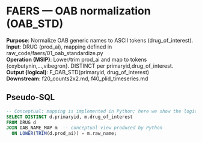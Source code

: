 # FAERS — OAB normalization (OAB_STD)

**Purpose**: Normalize OAB generic names to ASCII tokens (drug_of_interest).  
**Input**: DRUG (prod_ai), mapping defined in raw_code/faers/01_oab_standardize.py  
**Operation (MSIP)**: Lower/trim prod_ai and map to tokens {oxybutynin,…,vibegron}. DISTINCT per primaryid,drug_of_interest.  
**Output (logical)**: F_OAB_STD(primaryid, drug_of_interest)  
**Downstream**: f20_counts2x2.md, f40_plid_timeseries.md

## Pseudo-SQL
```sql
-- Conceptual: mapping is implemented in Python; here we show the logical result.
SELECT DISTINCT d.primaryid, m.drug_of_interest
FROM DRUG d
JOIN OAB_NAME_MAP m  -- conceptual view produced by Python
  ON LOWER(TRIM(d.prod_ai)) = m.raw_name;

```
